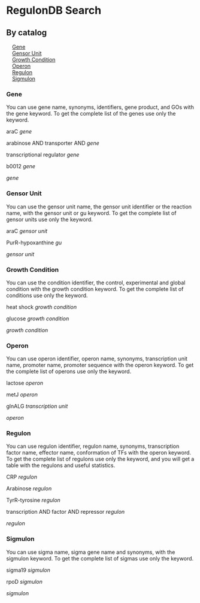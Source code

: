 # **RegulonDB Search**


## By catalog 
&nbsp;&nbsp;&nbsp;&nbsp;[Gene](#by-gene)  
&nbsp;&nbsp;&nbsp;&nbsp;[Gensor Unit](#by-gu)  
&nbsp;&nbsp;&nbsp;&nbsp;[Growth Condition](#by-gc)  
&nbsp;&nbsp;&nbsp;&nbsp;[Operon](#by-operon)  
&nbsp;&nbsp;&nbsp;&nbsp;[Regulon](#by-regulon)  
&nbsp;&nbsp;&nbsp;&nbsp;[Sigmulon](#by-sigmulon)  


### <a name="by-gene">Gene</a>

You can use gene name, synonyms, identifiers, gene product, and GOs with the gene keyword. To get the complete list of the genes use only the keyword. 

araC _gene_

arabinose AND transporter AND _gene_

transcriptional regulator _gene_

b0012 _gene_

_gene_


### <a name="by-gu">Gensor Unit</a>

You can use the gensor unit name, the gensor unit identifier or the reaction name, with the gensor unit or gu keyword. To get the complete list of gensor units use only the keyword. 

araC _gensor unit_

PurR-hypoxanthine _gu_

_gensor unit_


### <a name="by-gc">Growth Condition</a>

You can use the condition identifier, the control, experimental and global condition with the growth condition keyword. To get the complete list of conditions use only the keyword. 

heat shock _growth condition_

glucose _growth condition_

_growth condition_


### <a name="by-operon">Operon</a>

You can use operon identifier, operon name, synonyms, transcription unit name, promoter name, promoter sequence with the operon keyword. To get the complete list of operons use only the keyword. 

lactose _operon_

metJ _operon_

glnALG _transcription unit_

_operon_


### <a name="by-regulon">Regulon</a>

You can use regulon identifier, regulon name, synonyms, transcription factor name, effector name, conformation of TFs with the operon keyword. To get the complete list of regulons use only the keyword, and you will get a table with the regulons and useful statistics. 

CRP _regulon_

Arabinose _regulon_

TyrR-tyrosine _regulon_

transcription AND factor AND repressor _regulon_

_regulon_


### <a name="by-sigmulon">Sigmulon</a>

You can use sigma name, sigma gene name and synonyms, with the sigmulon keyword. To get the complete list of sigmas use only the keyword. 

sigma19 _sigmulon_

rpoD _sigmulon_

_sigmulon_




